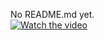 No README.md yet.<br>
[![Watch the video](https://encrypted-tbn2.gstatic.com/images?q=tbn:ANd9GcQ_xz1ogUoPk8q7sAKvyL65vPOKXchqmkQWcQCq9rkZm3v4yXEC)](https://www.youtube.com/watch?v=dQw4w9WgXcQ)
